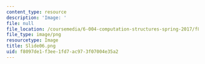 ```yaml
---
content_type: resource
description: 'Image: '
file: null
file_location: /coursemedia/6-004-computation-structures-spring-2017/f8097de1f3ee1fd7ac973f07004e35a2_Slide06.png
file_type: image/png
resourcetype: Image
title: Slide06.png
uid: f8097de1-f3ee-1fd7-ac97-3f07004e35a2
---
```

